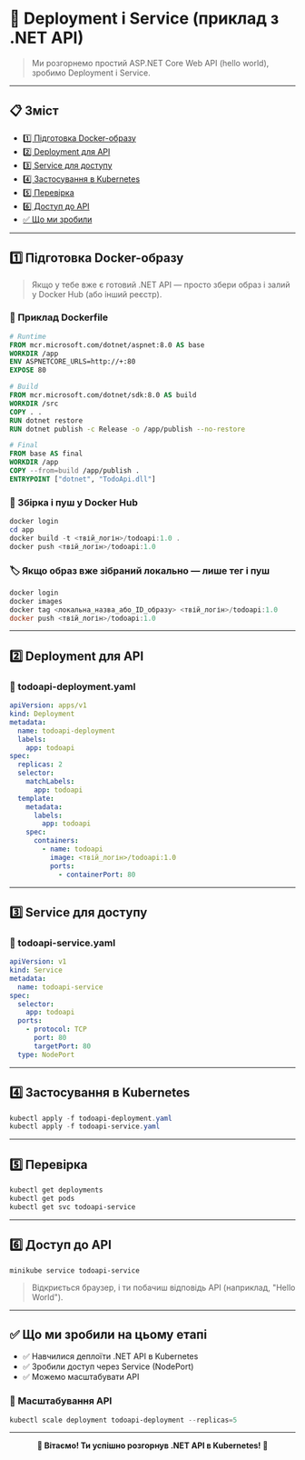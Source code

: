 # 🚀 Deployment і Service (приклад з .NET API)

> Ми розгорнемо простий ASP.NET Core Web API (hello world), зробимо Deployment і Service.

---

## 📋 Зміст

- [1️⃣ Підготовка Docker-образу](#-підготовка-docker-образу)
- [2️⃣ Deployment для API](#-deployment-для-api)
- [3️⃣ Service для доступу](#-service-для-доступу)
- [4️⃣ Застосування в Kubernetes](#-застосування-в-kubernetes)
- [5️⃣ Перевірка](#-перевірка)
- [6️⃣ Доступ до API](#-доступ-до-api)
- [✅ Що ми зробили](#-що-ми-зробили)

---

## 1️⃣ Підготовка Docker-образу

> Якщо у тебе вже є готовий .NET API — просто збери образ і залий у Docker Hub (або інший реєстр).

### 📄 Приклад Dockerfile

```dockerfile
# Runtime
FROM mcr.microsoft.com/dotnet/aspnet:8.0 AS base
WORKDIR /app
ENV ASPNETCORE_URLS=http://+:80
EXPOSE 80

# Build
FROM mcr.microsoft.com/dotnet/sdk:8.0 AS build
WORKDIR /src
COPY . .
RUN dotnet restore
RUN dotnet publish -c Release -o /app/publish --no-restore

# Final
FROM base AS final
WORKDIR /app
COPY --from=build /app/publish .
ENTRYPOINT ["dotnet", "TodoApi.dll"]

```

### 🔨 Збірка і пуш у Docker Hub

```powershell
docker login
cd app
docker build -t <твій_логін>/todoapi:1.0 .
docker push <твій_логін>/todoapi:1.0
```

### 🏷️ Якщо образ вже зібраний локально — лише тег і пуш

```powershell
docker login
docker images
docker tag <локальна_назва_або_ID_образу> <твій_логін>/todoapi:1.0
docker push <твій_логін>/todoapi:1.0
```

---

## 2️⃣ Deployment для API

### 📄 todoapi-deployment.yaml

```yaml
apiVersion: apps/v1
kind: Deployment
metadata:
  name: todoapi-deployment
  labels:
    app: todoapi
spec:
  replicas: 2
  selector:
    matchLabels:
      app: todoapi
  template:
    metadata:
      labels:
        app: todoapi
    spec:
      containers:
        - name: todoapi
          image: <твій_логін>/todoapi:1.0
          ports:
            - containerPort: 80
```

---

## 3️⃣ Service для доступу

### 📄 todoapi-service.yaml

```yaml
apiVersion: v1
kind: Service
metadata:
  name: todoapi-service
spec:
  selector:
    app: todoapi
  ports:
    - protocol: TCP
      port: 80
      targetPort: 80
  type: NodePort
```

---

## 4️⃣ Застосування в Kubernetes

```powershell
kubectl apply -f todoapi-deployment.yaml
kubectl apply -f todoapi-service.yaml
```

---

## 5️⃣ Перевірка

```powershell
kubectl get deployments
kubectl get pods
kubectl get svc todoapi-service
```

---

## 6️⃣ Доступ до API

```powershell
minikube service todoapi-service
```

> Відкриється браузер, і ти побачиш відповідь API (наприклад, "Hello World").

---

## ✅ Що ми зробили на цьому етапі

- ✅ Навчилися деплоїти .NET API в Kubernetes
- ✅ Зробили доступ через Service (NodePort)
- ✅ Можемо масштабувати API

### 🔧 Масштабування API

```powershell
kubectl scale deployment todoapi-deployment --replicas=5
```

---

<div align="center">

**🎉 Вітаємо! Ти успішно розгорнув .NET API в Kubernetes! 🎉**

</div>